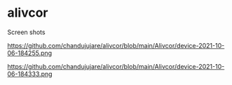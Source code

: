 # alivcor

Screen shots

https://github.com/chandujujare/alivcor/blob/main/Alivcor/device-2021-10-06-184255.png


https://github.com/chandujujare/alivcor/blob/main/Alivcor/device-2021-10-06-184333.png
